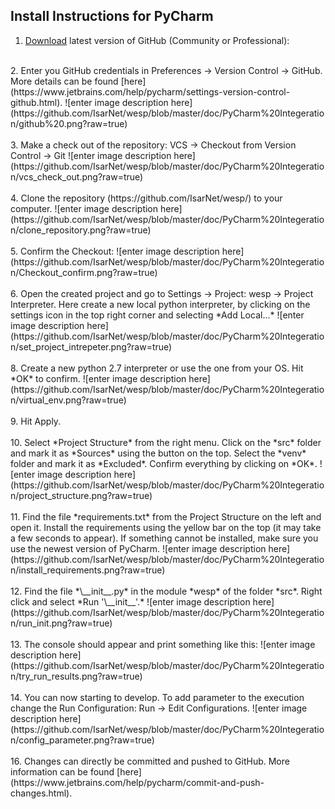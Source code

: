   
## Install Instructions for PyCharm  
  
  
1. [Download](https://www.jetbrains.com/pycharm/download/#section=mac) latest version of GitHub (Community or Professional):   
<br>
2. Enter you GitHub credentials in Preferences -> Version Control -> GitHub. More details can be found [here](https://www.jetbrains.com/help/pycharm/settings-version-control-github.html). 
![enter image description here](https://github.com/IsarNet/wesp/blob/master/doc/PyCharm%20Integeration/github%20.png?raw=true)
<br><br>
3. Make a check out of the repository: VCS -> Checkout from Version Control -> Git 
![enter image description here](https://github.com/IsarNet/wesp/blob/master/doc/PyCharm%20Integeration/vcs_check_out.png?raw=true)
<br><br>
4. Clone the repository (https://github.com/IsarNet/wesp/) to your computer. 
![enter image description here](https://github.com/IsarNet/wesp/blob/master/doc/PyCharm%20Integeration/clone_repository.png?raw=true)
<br><br>
5. Confirm the Checkout: 
![enter image description here](https://github.com/IsarNet/wesp/blob/master/doc/PyCharm%20Integeration/Checkout_confirm.png?raw=true)
<br><br>
6. Open the created project and go to Settings -> Project: wesp -> Project Interpreter. Here create a new local python interpreter, by clicking on the settings icon in the top right corner and selecting *Add Local...*
![enter image description here](https://github.com/IsarNet/wesp/blob/master/doc/PyCharm%20Integeration/set_project_intrepeter.png?raw=true)
<br> <br>
8. Create a new python 2.7 interpreter or use the one from your OS. Hit *OK* to confirm. ![enter image description here](https://github.com/IsarNet/wesp/blob/master/doc/PyCharm%20Integeration/virtual_env.png?raw=true)
<br><br>
9. Hit Apply.
<br> <br>
10. Select *Project Structure* from the right menu. Click on the *src* folder and mark it as *Sources* using the button on the top. Select the *venv* folder and mark it as *Excluded*.  Confirm everything by clicking on *OK*.
![enter image description here](https://github.com/IsarNet/wesp/blob/master/doc/PyCharm%20Integeration/project_structure.png?raw=true)
<br><br>
11. Find the file *requirements.txt* from the Project Structure on the left and open it. Install the requirements using the yellow bar on the top (it may take a few seconds to appear). If something cannot be installed, make sure you use the newest version of PyCharm. 
![enter image description here](https://github.com/IsarNet/wesp/blob/master/doc/PyCharm%20Integeration/install_requirements.png?raw=true)
<br><br>
12. Find the file *\__init__.py* in the module *wesp* of the folder *src*. Right click and select *Run '\__init__'.* 
![enter image description here](https://github.com/IsarNet/wesp/blob/master/doc/PyCharm%20Integeration/run_init.png?raw=true)
<br><br>
13. The console should appear and print something like this: 
![enter image description here](https://github.com/IsarNet/wesp/blob/master/doc/PyCharm%20Integeration/try_run_results.png?raw=true)
<br><br>
14. You can now starting to develop. To add parameter to the execution change the Run Configuration: Run -> Edit Configurations. 
![enter image description here](https://github.com/IsarNet/wesp/blob/master/doc/PyCharm%20Integeration/config_parameter.png?raw=true)
<br><br>
16. Changes can directly be committed and pushed to GitHub. More information can be found [here](https://www.jetbrains.com/help/pycharm/commit-and-push-changes.html).